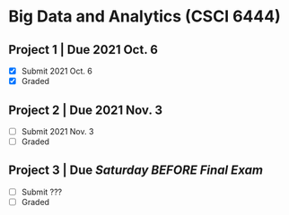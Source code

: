 # Big Data and Analytics (CSCI 6444)

## Project 1 | Due 2021 Oct. 6

- [x] Submit 2021 Oct. 6
- [x] Graded

## Project 2 | Due 2021 Nov. 3

- [ ] Submit 2021 Nov. 3
- [ ] Graded

## Project 3 | Due *Saturday BEFORE Final Exam*

- [ ] Submit ???
- [ ] Graded